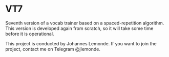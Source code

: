 # VT7

Seventh version of a vocab trainer based on a spaced-repetition algorithm. This version is developed again from scratch, so it will take some time before it is operational.

This project is conducted by Johannes Lemonde. If you want to join the project, contact me on Telegram @jlemonde.
